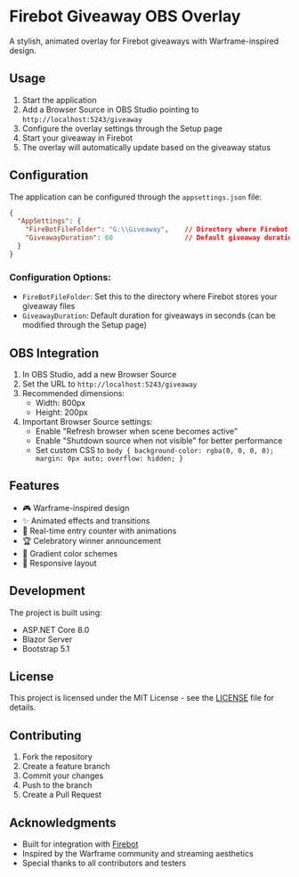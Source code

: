 # Firebot Giveaway OBS Overlay

A stylish, animated overlay for Firebot giveaways with Warframe-inspired design.

## Usage

1. Start the application
2. Add a Browser Source in OBS Studio pointing to `http://localhost:5243/giveaway`
3. Configure the overlay settings through the Setup page
4. Start your giveaway in Firebot
5. The overlay will automatically update based on the giveaway status

## Configuration

The application can be configured through the `appsettings.json` file:

```json
{
  "AppSettings": {
    "FireBotFileFolder": "G:\\Giveaway",    // Directory where Firebot stores giveaway files
    "GiveawayDuration": 60                  // Default giveaway duration in seconds
  }
}
```

### Configuration Options:
- `FireBotFileFolder`: Set this to the directory where Firebot stores your giveaway files
- `GiveawayDuration`: Default duration for giveaways in seconds (can be modified through the Setup page)

## OBS Integration

1. In OBS Studio, add a new Browser Source
2. Set the URL to `http://localhost:5243/giveaway`
3. Recommended dimensions:
   - Width: 800px
   - Height: 200px
4. Important Browser Source settings:
   - Enable "Refresh browser when scene becomes active"
   - Enable "Shutdown source when not visible" for better performance
   - Set custom CSS to `body { background-color: rgba(0, 0, 0, 0); margin: 0px auto; overflow: hidden; }`

## Features

- 🎮 Warframe-inspired design
- ✨ Animated effects and transitions
- 🎯 Real-time entry counter with animations
- 🏆 Celebratory winner announcement
- 🎨 Gradient color schemes
- 📱 Responsive layout

## Development

The project is built using:
- ASP.NET Core 8.0
- Blazor Server
- Bootstrap 5.1

## License

This project is licensed under the MIT License - see the [LICENSE](LICENSE) file for details.

## Contributing

1. Fork the repository
2. Create a feature branch
3. Commit your changes
4. Push to the branch
5. Create a Pull Request

## Acknowledgments

- Built for integration with [Firebot](https://firebot.app/)
- Inspired by the Warframe community and streaming aesthetics
- Special thanks to all contributors and testers